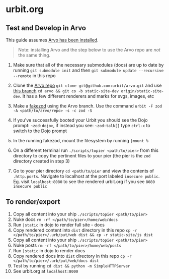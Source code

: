 # urbit.org

## Test and Develop in Arvo

This guide assumes [Arvo has been installed](https://urbit.org/docs/getting-started/#arvo).

> Note: installing Arvo and the step below to use the Arvo repo are *not* the same thing.

1. Make sure that all of the necessary submodules (docs) are up to date by running `git submodule init` and then `git submodule update --recursive --remote` in this repo

2. Clone the [Arvo repo](https://github.com/urbit/arvo) `git clone git@github.com:urbit/arvo.git` and use [this branch](https://github.com/urbit/arvo/tree/static-site-dev) `cd arvo && git co -b static-site-dev origin/static-site-dev`. It has a few different renderers and marks for svgs, images, etc

3. Make a [fakezod](https://urbit.org/docs/getting-started/#using-a-fake-ship-) using the Arvo branch. Use the command `urbit -F zod -A <path/to/arvo/repo> -s -c zod -S`

4. If you've successfully booted your Urbit you should see the Dojo prompt: `~zod:dojo>`, if instead you see: `~zod:talk[]` type `ctrl-x` to switch to the Dojo prompt

5. In the running fakezod, mount the filesystem by running `|mount %`

6. On a different terminal run `./scripts/topier <path/to/pier>` from this directory to copy the pertinent files to your pier (the pier is the `zod` directory created in step 3)

7. Go to your pier directory `cd <path/to/pier` and view the contents of `.http.ports`. Navigate to localhost at the port labeled `insecure public`. Eg. visit `localhost:8080` to see the rendered urbit.org if you see `8080 insecure public`

## To render/export

1. Copy all content into your ship `./scripts/topier <path/to/pier>`
2. Nuke docs `rm -rf </path/to/pier>/home/web/docs`
3. Run `|static` in dojo to render full site - docs
4. Copy rendered content into `dist` directory in this repo `cp -r </path/to/pier>/.urb/put/web dist && cp -r static-site/js dist`
5. Copy all content into your ship `./scripts/topier <path/to/pier>`
6. Nuke posts `rm -rf </path/to/pier>/home/web/posts`
7. Run `|static` in dojo to render docs
8. Copy rendered docs into `dist` directory in this repo `cp -r </path/to/pier>/.urb/put/web/docs dist`
9. Test by running `cd dist && python -m SimpleHTTPServer`
10. See urbit.org at `localhost:8000`
